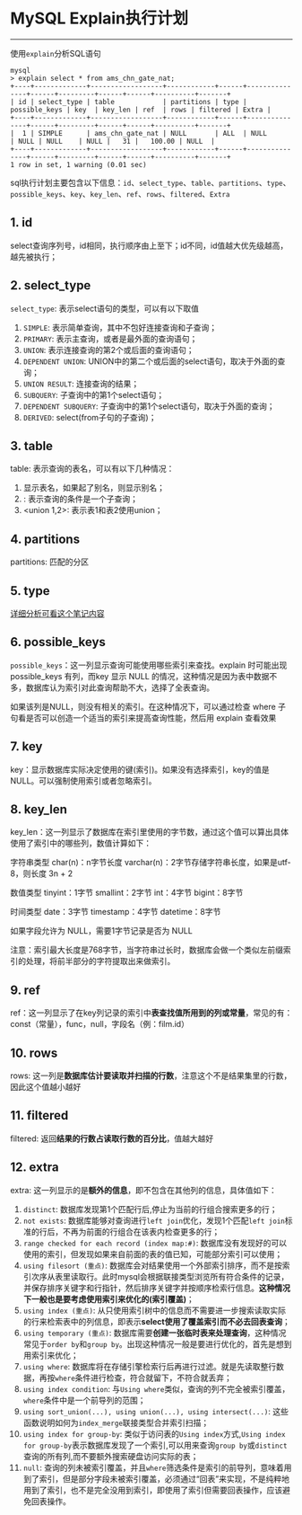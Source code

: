 # MySQL Explain执行计划
___

使用`explain`分析SQL语句

```shell
mysql
> explain select * from ams_chn_gate_nat;
+----+-------------+------------------+------------+------+---------------+------+---------+------+------+----------+-------+
| id | select_type | table            | partitions | type | possible_keys | key  | key_len | ref  | rows | filtered | Extra |
+----+-------------+------------------+------------+------+---------------+------+---------+------+------+----------+-------+
|  1 | SIMPLE      | ams_chn_gate_nat | NULL       | ALL  | NULL          | NULL | NULL    | NULL |   31 |   100.00 | NULL  |
+----+-------------+------------------+------------+------+---------------+------+---------+------+------+----------+-------+
1 row in set, 1 warning (0.01 sec)
```

sql执行计划主要包含以下信息：`id`、`select_type`、`table`、`partitions`、`type`、`possible_keys`、`key`、`key_len`、`ref`、`rows`、`filtered`、`Extra`

## 1. id

select查询序列号，id相同，执行顺序由上至下；id不同，id值越大优先级越高，越先被执行；

## 2. select_type

`select_type`: 表示select语句的类型，可以有以下取值

1. `SIMPLE`: 表示简单查询，其中不包好连接查询和子查询；
2. `PRIMARY`: 表示主查询，或者是最外面的查询语句；
3. `UNION`: 表示连接查询的第2个或后面的查询语句；
4. `DEPENDENT UNION`: UNION中的第二个或后面的select语句，取决于外面的查询；
5. `UNION RESULT`: 连接查询的结果；
6. `SUBQUERY`: 子查询中的第1个select语句；
7. `DEPENDENT SUBQUERY`: 子查询中的第1个select语句，取决于外面的查询；
8. `DERIVED`: select(from子句的子查询)；

## 3. table

table: 表示查询的表名，可以有以下几种情况：

1. 显示表名，如果起了别名，则显示别名；
2. <derivenN>: 表示查询的条件是一个子查询；
3. <union 1,2>: 表示表1和表2使用union；

## 4. partitions

partitions: 匹配的分区

## 5. type

[详细分析可看这个笔记内容](007.MySQL%20Explain之type字段详解.md)

## 6. possible_keys

`possible_keys`：这⼀列显示查询可能使用哪些索引来查找。explain 时可能出现 possible_keys 有列，而key 显示
NULL 的情况，这种情况是因为表中数据不多，数据库认为索引对此查询帮助不大，选择了全表查询。

如果该列是NULL，则没有相关的索引。在这种情况下，可以通过检查 where 子句看是否可以创造⼀个适当的索引来提高查询性能，然后用
explain 查看效果

## 7. key

key：显示数据库实际决定使用的键(索引)。如果没有选择索引，key的值是NULL。可以强制使用索引或者忽略索引。

## 8. key_len

key_len：这一列显示了数据库在索引里使用的字节数，通过这个值可以算出具体使用了索引中的哪些列，数值计算如下：

字符串类型
char(n)：n字节长度
varchar(n)：2字节存储字符串长度，如果是utf-8，则长度 3n + 2

数值类型
tinyint：1字节
smallint：2字节
int：4字节
bigint：8字节

时间类型 date：3字节
timestamp：4字节
datetime：8字节

如果字段允许为 NULL，需要1字节记录是否为 NULL

注意：索引最⼤⻓度是768字节，当字符串过⻓时，数据库会做⼀个类似左前缀索引的处理，将前半部分的字符提取出来做索引。

## 9. ref

ref：这⼀列显示了在key列记录的索引中**表查找值所用到的列或常量**，常见的有：const（常量），func，null，字段名（例：film.id）

## 10. rows

rows: 这一列是**数据库估计要读取并扫描的行数**，注意这个不是结果集里的行数，因此这个值越小越好

## 11. filtered

filtered: 返回**结果的行数占读取行数的百分比**，值越大越好

## 12. extra

extra: 这一列显示的是**额外的信息**，即不包含在其他列的信息，具体值如下：

1. `distinct`: 数据库发现第1个匹配行后,停止为当前的行组合搜索更多的行；
2. `not exists`: 数据库能够对查询进行`left join`优化，发现1个匹配`left join`标准的行后，不再为前面的行组合在该表内检查更多的行；
3. `range checked for each record (index map:#)`: 数据库没有发现好的可以使用的索引，但发现如果来自前面的表的值已知，可能部分索引可以使用；
4. `using filesort (重点)`: 数据库会对结果使用一个外部索引排序，而不是按索引次序从表里读取行。此时mysql会根据联接类型浏览所有符合条件的记录，并保存排序关键字和行指针，然后排序关键字并按顺序检索行信息。**这种情况下一般也是要考虑使用索引来优化的(索引覆盖)**；
5. `using index (重点)`: 从只使用索引树中的信息而不需要进一步搜索读取实际的行来检索表中的列信息，即表示**select使用了覆盖索引而不必去回表查询**；
6. `using temporary (重点)`: 数据库需要**创建一张临时表来处理查询**，这种情况常见于`order by`和`group by`。出现这种情况一般是要进行优化的，首先是想到用索引来优化；
7. `using where`: 数据库将在存储引擎检索行后再进行过滤。就是先读取整行数据，再按`where`条件进行检查，符合就留下，不符合就丢弃；
8. `using index condition`: 与`Using where`类似，查询的列不完全被索引覆盖，`where`条件中是一个前导列的范围；
9. `using sort_union(...), using union(...), using intersect(...)`: 这些函数说明如何为`index_merge`联接类型合并索引扫描；
10. `using index for group-by`: 类似于访问表的`Using index`方式,`Using index for group-by`表示数据库发现了一个索引,可以用来查询`group by`或`distinct`查询的所有列,而不要额外搜索硬盘访问实际的表；
11. `null`: 查询的列未被索引覆盖，并且`where`筛选条件是索引的前导列，意味着用到了索引，但是部分字段未被索引覆盖，必须通过“回表”来实现，不是纯粹地用到了索引，也不是完全没用到索引，即使用了索引但需要回表操作，应该避免回表操作。